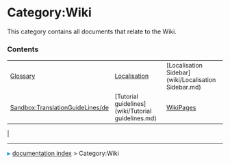 # Category:Wiki
This category contains all documents that relate to the Wiki.

### Contents

|     |     |     |
| --- | --- | --- |
| [Glossary](wiki/Glossary.md) | [Localisation](wiki/Localisation.md) | [Localisation Sidebar](wiki/Localisation Sidebar.md) |
| [Sandbox:TranslationGuideLines/de](wiki/Sandbox_TranslationGuideLines/de.md) | [Tutorial guidelines](wiki/Tutorial guidelines.md) | [WikiPages](wiki/WikiPages.md) |
|



---
![](images/Right_arrow.png) [documentation index](../README.md) > Category:Wiki
